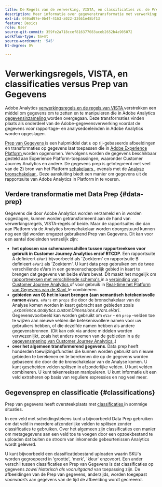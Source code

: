 ```yaml
---
title: De Regels van de verwerking, VISTA, en classificaties vs. de Prep van Gegevens voor de bron van Analytics schakelaar
description: Meer informatie over gegevenstransformatie met verwerkingsregels en VISTA versus Data Prep
exl-id: 049ad97e-0b4f-4163-a022-32661e48bf13
feature: Basics
role: User
source-git-commit: 359fe2a718ccef816377083aceb2652b4a905072
workflow-type: tm+mt
source-wordcount: '545'
ht-degree: 0%

---
```


# Verwerkingsregels, VISTA, en classificaties versus Prep van Gegevens

Adobe Analytics [ verwerkingsregels en de regels van VISTA ](https://experienceleague.adobe.com/docs/analytics/admin/admin-tools/processing-rules/processing-rules-configuration/processing-rule-order.html) verstrekken een middel om gegevens om te zetten en te manipuleren die in Adobe Analytics [ gegevensinzameling ](https://experienceleague.adobe.com/docs/analytics/analyze/reports-analytics/reporting-interface/overview-data-collection.html) worden overgegaan. Deze transformaties vinden plaats als onderdeel van de Adobe-gegevensverwerking voordat de gegevens voor rapportage- en analysedoeleinden in Adobe Analytics worden opgeslagen.

[ Prep van Gegevens ](https://experienceleague.adobe.com/docs/experience-platform/data-prep/home.html) is een hulpmiddel dat u op rij-gebaseerde afbeeldingen en transformaties op gegevens laat toepassen die in [ Adobe Experience Platform ](https://experienceleague.adobe.com/docs/experience-platform.html) worden opgenomen. Vervolgens worden de gegevens beschikbaar gesteld aan Experience Platform-toepassingen, waaronder Customer Journey Analytics en andere. De gegevens prep is geïntegreerd met veel van de 2} bron van het Platform [ schakelaars ](https://experienceleague.adobe.com/docs/experience-platform/sources/home.html), evenals met de [ Analyse bronschakelaar ](https://experienceleague.adobe.com/docs/experience-platform/sources/ui-tutorials/create/adobe-applications/analytics.html). Deze aansluiting biedt een manier om gegevens uit de rapportsuite van Adobe Analytics in Platform in te voeren.

## Verdere transformatie met Data Prep {#data-prep}

Gegevens die door Adobe Analytics worden verzameld en in worden opgeslagen, kunnen worden getransformeerd aan de hand van verwerkingsregels, VISTA-regels of beide. Maar de rapportsuites die dan aan Platform via de Analytics bronschakelaar worden doorgestuurd kunnen nog een tijd worden omgezet gebruikend Prep van Gegevens. Dit kan voor een aantal doeleinden wenselijk zijn:

* **het oplossen van schemaverschillen tussen rapportreeksen voor gebruik in Customer Journey Analytics en/of RTCDP**. Een rapportsuite A definieert `eVar1` bijvoorbeeld als &#39;Zoekterm&#39; en rapportsuite B definieert `eVar2` als &#39;Zoekterm&#39;. U kunt data prep gebruiken om de twee verschillende eVars in een gemeenschappelijk gebied in kaart te brengen dat gegevens van beide eVars bevat. Dit maakt het mogelijk om [ rapportreeksen met verschillende schema&#39;s ](https://experienceleague.adobe.com/docs/analytics-platform/using/cja-usecases/combine-report-suites.html) in a [ verbinding van Customer Journey Analytics ](/help/connections/overview.md) of voor gebruik in [ Real-time het Platform van Gegevens van de Klant ](https://experienceleague.adobe.com/docs/platform-learn/tutorials/application-services/rtcdp/understanding-the-real-time-customer-data-platform.html) te combineren.
* **gebieden van 0} het in kaart brengen {aan semantisch betekenisvolle namen `eVars`.** `eVars` en `props` die door de bronschakelaar van de Analyse komen worden in kaart gebracht aan gebieden zoals _\_experience.analytics.customDimensions.eVars.eVar1_. Gegevensvoorbeeld kan worden gebruikt om `eVar` - en `prop` -velden toe te wijzen aan nieuwe velden die betekenisvollere namen voor uw gebruikers hebben, of die dezelfde namen hebben als andere gegevensbronnen. (Dit kan ook via andere middelen worden verwezenlijkt, zoals het anders noemen van de gebieden in a [ de gegevensmening van Customer Journey Analytics ](/help/data-views/create-dataview.md).)
* **over het algemeen transformerend gegevens**. Data prep heeft honderden toewijzingsfuncties die kunnen worden gebruikt om nieuwe gebieden te berekenen en te berekenen die op de gegevens worden gebaseerd die door de de bronschakelaar van de Analyse komen. U kunt gescheiden velden splitsen in afzonderlijke velden. U kunt velden combineren. U kunt tekenreeksen manipuleren. U kunt informatie uit een veld extraheren op basis van reguliere expressies en nog veel meer.

## Gegevensprep en classificatie {#classifications}

Prep van gegevens heeft oversteekplaats met [ classificaties ](https://experienceleague.adobe.com/docs/analytics/components/classifications/c-classifications.html) in sommige situaties.

In een veld met scheidingstekens kunt u bijvoorbeeld Data Prep gebruiken om dat veld in meerdere afzonderlijke velden te splitsen zonder classificaties te gebruiken. Over het algemeen zijn classificaties een manier om metagegevens aan een veld toe te voegen door een opzoekbestand te uploaden dat buiten de stroom van inkomende gebeurtenissen Analytics wordt geleverd.

U kunt bijvoorbeeld een classificatiebestand uploaden waarin SKU&#39;s worden gegroepeerd in &#39;grootte&#39;, &#39;merk&#39;, &#39;kleur&#39; enzovoort. Een ander verschil tussen classificaties en Prep van Gegevens is dat classificaties op gegevens _zowel historisch als vooruitgaand_ van toepassing zijn. De afbeeldingen van de Prep van gegevens, anderzijds, worden toegepast _voorwaarts_ aan gegevens van de tijd de afbeelding wordt gecreeerd.
